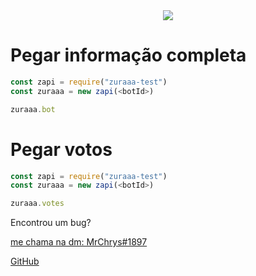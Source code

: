 <div align="center">
<img src="https://nodei.co/npm/zuraaa.com.png?downloads=true&stars=true" alt=" ">
</div>


# Pegar informação completa
```js
const zapi = require("zuraaa-test")
const zuraaa = new zapi(<botId>)

zuraaa.bot
```

# Pegar votos
```js
const zapi = require("zuraaa-test")
const zuraaa = new zapi(<botId>)

zuraaa.votes
```


Encontrou um bug?

[me chama na dm: MrChrys#1897](https://discord.com)

[GitHub](https://github.com/MrChrys/Zuraaa-Info)